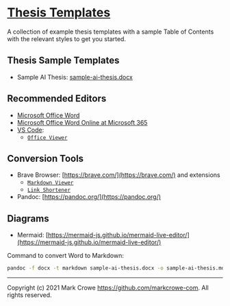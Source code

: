 # [Thesis Templates](https://github.com/markcrowe-com/thesis-templates)

A collection of example thesis templates with a sample Table of Contents with the relevant styles to get you started.  

## Thesis Sample Templates
- Sample AI Thesis: [sample-ai-thesis.docx](./sample-ai-thesis.docx)

## Recommended Editors

- [Microsoft Office Word](https://www.microsoft.com/microsoft-365/)
- [Microsoft Office Word Online at Microsoft 365](https://www.office.com/launch/word)
- [VS Code](https://code.visualstudio.com/):
  - [`Office Viewer`](https://marketplace.visualstudio.com/items?itemName=cweijan.vscode-office)

## Conversion Tools
- Brave Browser: [https://brave.com/](https://brave.com/) and extensions
  -  [`Markdown Viewer`](https://chrome.google.com/webstore/detail/markdown-viewer/ckkdlimhmcjmikdlpkmbgfkaikojcbjk)
  -  [`Link Shortener`](https://timleland.com/link-shortener-extension/)
- Pandoc: [https://pandoc.org/](https://pandoc.org/)

## Diagrams
- Mermaid: [https://mermaid-js.github.io/mermaid-live-editor/](https://mermaid-js.github.io/mermaid-live-editor/)

Command to convert Word to Markdown:
```bash
pandoc -f docx -t markdown sample-ai-thesis.docx -o sample-ai-thesis.md --extract=./images/sample-ai-thesis
```

---
Copyright (c) 2021 Mark Crowe <https://github.com/markcrowe-com>. All rights reserved. 